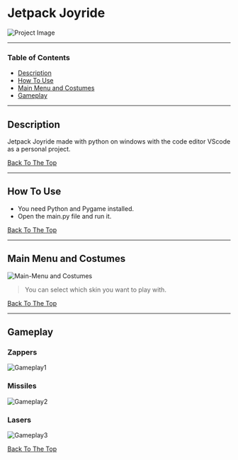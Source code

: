 # Jetpack Joyride

![Project Image](https://i.postimg.cc/c6G4jKVt/main-menu-bg.png)

> 

---

### Table of Contents

- [Description](#description)
- [How To Use](#how-to-use)
- [Main Menu and Costumes](#Main-Menu-and-Costumes)
- [Gameplay](#Gameplay)


---

## Description

Jetpack Joyride made with python on windows with the code editor VScode as a personal project.

[Back To The Top](#Jetpack-Joyride)

---

## How To Use

- You need Python and Pygame installed.
- Open the main.py file and run it.


[Back To The Top](#Jetpack-Joyride)

---

## Main Menu and Costumes
![Main-Menu and Costumes](https://media.giphy.com/media/KUOqAKYhyJcVqIvOep/giphy.gif)
> You can select which skin you want to play with.


[Back To The Top](#Jetpack-Joyride)

---

## Gameplay
### Zappers
![Gameplay1](https://media.giphy.com/media/DZWAGHMAitdVFODzxb/giphy-downsized-large.gif)
### Missiles
![Gameplay2](https://media.giphy.com/media/ciIOgnPOS1LGQDiYwt/giphy.gif)
### Lasers
![Gameplay3](https://media.giphy.com/media/avE4abuwGljzip49F2/giphy.gif)

[Back To The Top](#Jetpack-Joyride)
